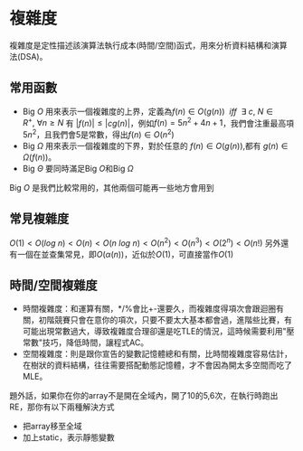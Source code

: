 # 複雜度
複雜度是定性描述該演算法執行成本(時間/空間)函式，用來分析資料結構和演算法(DSA)。
## 常用函數
* Big $O$
    用來表示一個複雜度的上界，定義為$f(n)\in O(g(n))\ \ iff\ \ \exists\ c,\ N\in R^{+},\ \forall n \geq  N$ 有 $|f(n)| \leq |cg(n)|$，例如$f(n)=5n^2+4n+1$，我們會注重最高項$5n^2$，且我們會5是常數，得出$f(n)\in O(n^2)$
* Big $\Omega$
    用來表示一個複雜度的下界，對於任意的 $f(n) \in O(g(n))$,都有 $g(n) \in \Omega (f(n))$。
* Big $\Theta$
    要同時滿足Big $O$和Big $\Omega$

Big $O$ 是我們比較常用的，其他兩個可能再一些地方會用到
    
## 常見複雜度
$O(1) < O(log\ n) < O(n) < O(n\ log\ n) < O(n^2) < O(n^3) < O(2^n) < O(n!)$
另外還有一個在並查集常見，即$O(\alpha(n))$，近似於$O(1)$，可直接當作$O(1)$
## 時間/空間複雜度
* 時間複雜度：和運算有關，*/\%會比+-還要久，而複雜度得項次會跟迴圈有關，初階競賽只會在意你的項次，只要不要太大基本都會過，進階些比賽，有可能出現常數過大，導致複雜度合理卻還是吃TLE的情況，這時候需要利用"壓常數"技巧，降低時間，讓程式AC。
* 空間複雜度：則是跟你宣告的變數記憶體總和有關，比時間複雜度容易估計，在樹狀的資料結構，往往需要搭配動態記憶體，才不會因為開太多空間而吃了MLE。

題外話，如果你在你的array不是開在全域內，開了10的5,6次，在執行時跑出RE，那你有以下兩種解決方式
* 把array移至全域
* 加上static，表示靜態變數